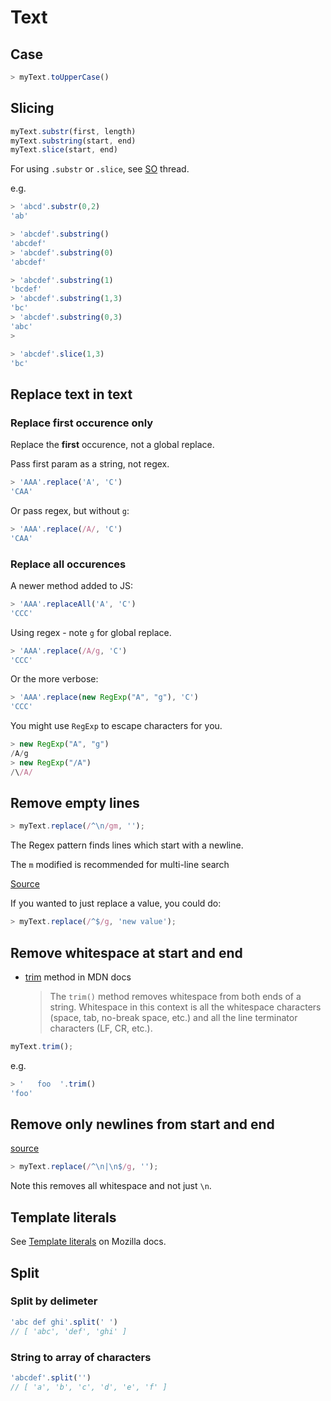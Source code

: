 # Text

## Case

```javascript
> myText.toUpperCase()
```


## Slicing


```javascript
myText.substr(first, length)
myText.substring(start, end)
myText.slice(start, end)
```

For using `.substr` or `.slice`, see [SO](https://stackoverflow.com/questions/2243824/what-is-the-difference-between-string-slice-and-string-substring) thread.

e.g.

```javascript
> 'abcd'.substr(0,2)
'ab'
```

```javascript
> 'abcdef'.substring()
'abcdef'
> 'abcdef'.substring(0)
'abcdef'

> 'abcdef'.substring(1)
'bcdef'
> 'abcdef'.substring(1,3)
'bc'
> 'abcdef'.substring(0,3)
'abc'
> 
```

```javascript
> 'abcdef'.slice(1,3)
'bc'
```


## Replace text in text

### Replace first occurence only

Replace the **first** occurence, not a global replace.

Pass first param as a string, not regex.

```javascript
> 'AAA'.replace('A', 'C')
'CAA'
```

Or pass regex, but without `g`:

```javascript
> 'AAA'.replace(/A/, 'C')
'CAA'
```

### Replace all occurences

A newer method added to JS:

```javascript
> 'AAA'.replaceAll('A', 'C')
'CCC'
```

Using regex - note `g` for global replace.

```javascript
> 'AAA'.replace(/A/g, 'C')
'CCC'
```

Or the more verbose:

```javascript
> 'AAA'.replace(new RegExp("A", "g"), 'C')
'CCC'
```

You might use `RegExp` to escape characters for you.

```javascript
> new RegExp("A", "g")
/A/g
> new RegExp("/A")
/\/A/
```


## Remove empty lines

```javascript
> myText.replace(/^\n/gm, '');
```

The Regex pattern finds lines which start with a newline.

The `m` modified is recommended for multi-line search

[Source](https://www.w3schools.com/jsref/jsref_regexp_m.asp)

If you wanted to just replace a value, you could do:

```javascript
> myText.replace(/^$/g, 'new value');
```


## Remove whitespace at start and end

- [trim](https://developer.mozilla.org/en-US/docs/Web/JavaScript/Reference/Global_Objects/String/Trim) method in MDN docs
    > The `trim()` method removes whitespace from both ends of a string. Whitespace in this context is all the whitespace characters (space, tab, no-break space, etc.) and all the line terminator characters (LF, CR, etc.). 

```javascript
myText.trim();
```

e.g.

```javascript
> '   foo  '.trim()
'foo'
```

## Remove only newlines from start and end

[source](https://stackoverflow.com/questions/14572413/remove-line-breaks-from-start-and-end-of-string/48080903)

```javascript
> myText.replace(/^\n|\n$/g, '');
```

Note this removes all whitespace and not just `\n`.


## Template literals

See [Template literals](https://developer.mozilla.org/en-US/docs/Web/JavaScript/Reference/Template_literals) on Mozilla docs.


## Split

### Split by delimeter

```javascript
'abc def ghi'.split(' ')
// [ 'abc', 'def', 'ghi' ]
```

### String to array of characters

```javascript
'abcdef'.split('')
// [ 'a', 'b', 'c', 'd', 'e', 'f' ]
```
